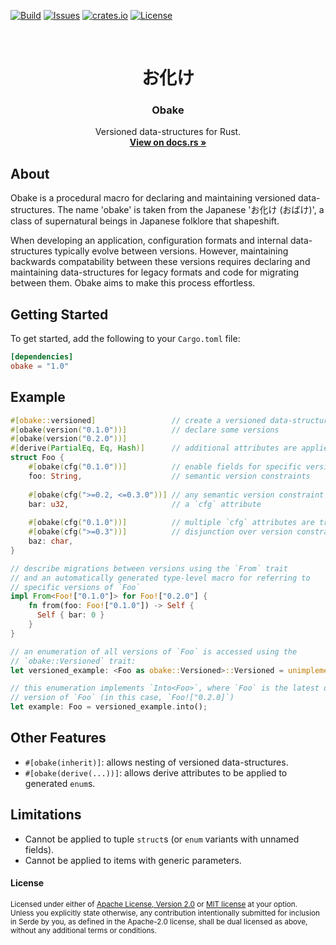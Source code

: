 [![Build][build-shield]][build-url]
[![Issues][issues-shield]][issues-url]
[![crates.io][crates-io-shield]][crates-io-url]
[![License][license-shield]][license-url]

<br />
<p align="center">
  <h1 align="center">お化け</h1>
  <h3 align="center">Obake</h3>

  <p align="center">
    Versioned data-structures for Rust.
    <br />
    <a href="https://docs.rs/obake/"><strong>View on docs.rs »</strong></a>
  </p>
</p>

## About

Obake is a procedural macro for declaring and maintaining versioned data-structures. The name
'obake' is taken from the Japanese 'お化け (おばけ)', a class of supernatural beings in
Japanese folklore that shapeshift.

When developing an application, configuration formats and internal data-structures typically evolve
between versions. However, maintaining backwards compatability between these versions requires
declaring and maintaining data-structures for legacy formats and code for migrating between them.
Obake aims to make this process effortless.

## Getting Started

To get started, add the following to your `Cargo.toml` file:

```toml
[dependencies]
obake = "1.0"
```

## Example

```rust
#[obake::versioned]                 // create a versioned data-structure
#[obake(version("0.1.0"))]          // declare some versions
#[obake(version("0.2.0"))]
#[derive(PartialEq, Eq, Hash)]      // additional attributes are applied to all versions
struct Foo {
    #[obake(cfg("0.1.0"))]          // enable fields for specific versions with
    foo: String,                    // semantic version constraints
   
    #[obake(cfg(">=0.2, <=0.3.0"))] // any semantic version constraint can appear in
    bar: u32,                       // a `cfg` attribute 
   
    #[obake(cfg("0.1.0"))]          // multiple `cfg` attributes are treated as a
    #[obake(cfg(">=0.3"))]          // disjunction over version constraints
    baz: char,
}

// describe migrations between versions using the `From` trait
// and an automatically generated type-level macro for referring to
// specific versions of `Foo`
impl From<Foo!["0.1.0"]> for Foo!["0.2.0"] {
    fn from(foo: Foo!["0.1.0"]) -> Self {
      Self { bar: 0 }
    }
}

// an enumeration of all versions of `Foo` is accessed using the
// `obake::Versioned` trait:
let versioned_example: <Foo as obake::Versioned>::Versioned = unimplemented!();

// this enumeration implements `Into<Foo>`, where `Foo` is the latest declared
// version of `Foo` (in this case, `Foo!["0.2.0]`)
let example: Foo = versioned_example.into();
```

## Other Features

- `#[obake(inherit)]`: allows nesting of versioned data-structures.
- `#[obake(derive(...))]`: allows derive attributes to be applied to generated `enum`s.

## Limitations

- Cannot be applied to tuple `struct`s (or `enum` variants with unnamed fields).
- Cannot be applied to items with generic parameters.

#### License

<sup>
Licensed under either of <a href="LICENSE-APACHE">Apache License, Version
2.0</a> or <a href="LICENSE-MIT">MIT license</a> at your option.
</sup>

<br>

<sub>
Unless you explicitly state otherwise, any contribution intentionally submitted
for inclusion in Serde by you, as defined in the Apache-2.0 license, shall be
dual licensed as above, without any additional terms or conditions.
</sub>

[crates-io-shield]: https://img.shields.io/crates/v/obake
[crates-io-url]: https://crates.io/crates/obake
[build-shield]: https://img.shields.io/github/workflow/status/doctorn/obake/Obake
[build-url]: https://github.com/doctorn/obake/actions/workflows/obake.yml
[issues-shield]: https://img.shields.io/github/issues/doctorn/obake.svg
[issues-url]: https://github.com/doctorn/obake/issues
[license-shield]: https://img.shields.io/github/license/doctorn/obake.svg
[license-url]: https://github.com/doctorn/obake/blob/main/LICENSE-APACHE

